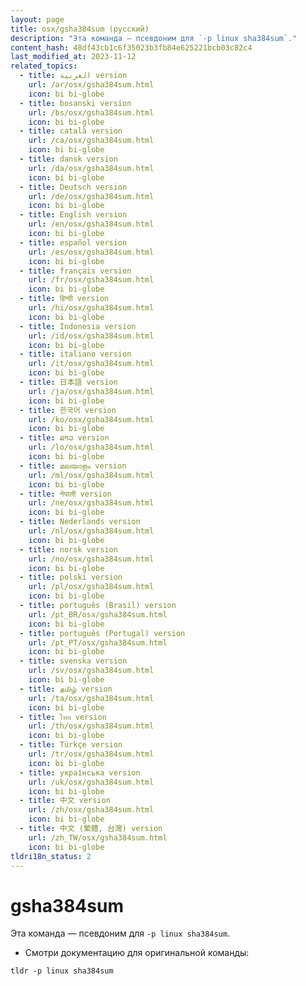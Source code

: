 ```yaml
---
layout: page
title: osx/gsha384sum (русский)
description: "Эта команда — псевдоним для `-p linux sha384sum`."
content_hash: 48df43cb1c6f35023b3fb84e625221bcb03c82c4
last_modified_at: 2023-11-12
related_topics:
  - title: العربية version
    url: /ar/osx/gsha384sum.html
    icon: bi bi-globe
  - title: bosanski version
    url: /bs/osx/gsha384sum.html
    icon: bi bi-globe
  - title: català version
    url: /ca/osx/gsha384sum.html
    icon: bi bi-globe
  - title: dansk version
    url: /da/osx/gsha384sum.html
    icon: bi bi-globe
  - title: Deutsch version
    url: /de/osx/gsha384sum.html
    icon: bi bi-globe
  - title: English version
    url: /en/osx/gsha384sum.html
    icon: bi bi-globe
  - title: español version
    url: /es/osx/gsha384sum.html
    icon: bi bi-globe
  - title: français version
    url: /fr/osx/gsha384sum.html
    icon: bi bi-globe
  - title: हिन्दी version
    url: /hi/osx/gsha384sum.html
    icon: bi bi-globe
  - title: Indonesia version
    url: /id/osx/gsha384sum.html
    icon: bi bi-globe
  - title: italiano version
    url: /it/osx/gsha384sum.html
    icon: bi bi-globe
  - title: 日本語 version
    url: /ja/osx/gsha384sum.html
    icon: bi bi-globe
  - title: 한국어 version
    url: /ko/osx/gsha384sum.html
    icon: bi bi-globe
  - title: ລາວ version
    url: /lo/osx/gsha384sum.html
    icon: bi bi-globe
  - title: മലയാളം version
    url: /ml/osx/gsha384sum.html
    icon: bi bi-globe
  - title: नेपाली version
    url: /ne/osx/gsha384sum.html
    icon: bi bi-globe
  - title: Nederlands version
    url: /nl/osx/gsha384sum.html
    icon: bi bi-globe
  - title: norsk version
    url: /no/osx/gsha384sum.html
    icon: bi bi-globe
  - title: polski version
    url: /pl/osx/gsha384sum.html
    icon: bi bi-globe
  - title: português (Brasil) version
    url: /pt_BR/osx/gsha384sum.html
    icon: bi bi-globe
  - title: português (Portugal) version
    url: /pt_PT/osx/gsha384sum.html
    icon: bi bi-globe
  - title: svenska version
    url: /sv/osx/gsha384sum.html
    icon: bi bi-globe
  - title: தமிழ் version
    url: /ta/osx/gsha384sum.html
    icon: bi bi-globe
  - title: ไทย version
    url: /th/osx/gsha384sum.html
    icon: bi bi-globe
  - title: Türkçe version
    url: /tr/osx/gsha384sum.html
    icon: bi bi-globe
  - title: українська version
    url: /uk/osx/gsha384sum.html
    icon: bi bi-globe
  - title: 中文 version
    url: /zh/osx/gsha384sum.html
    icon: bi bi-globe
  - title: 中文 (繁體, 台灣) version
    url: /zh_TW/osx/gsha384sum.html
    icon: bi bi-globe
tldri18n_status: 2
---
```

# gsha384sum

Эта команда — псевдоним для `-p linux sha384sum`.

- Смотри документацию для оригинальной команды:

`tldr -p linux sha384sum`
